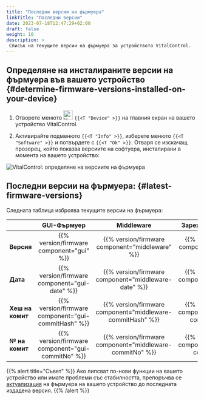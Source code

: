 ```yaml
---
title: "Последни версии на фърмуера"
linkTitle: "Последни версии"
date: 2023-07-18T12:47:29+02:00
draft: false
weight: 10
description: >
 Списък на текущите версии на фърмуера за устройството VitalControl.
---
```


## Определяне на инсталираните версии на фърмуера във вашето устройство {#determine-firmware-versions-installed-on-your-device}

1. Отворете менюто <img src="/icons/device.svg" width="25" align="bottom" alt="Устройство" /> `{{<T "Device" >}}` на главния екран на вашето устройство VitalControl.

2. Активирайте подменюто `{{<T "Info" >}}`, изберете менюто `{{<T "Software" >}}` и потвърдете с `{{<T "Ok" >}}`. Отваря се изскачащ прозорец, който показва версиите на софтуера, инсталирани в момента на вашето устройство:

![VitalControl: определяне на версиите на фърмуера](../images/firmware-versions.png "Показване на версиите на фърмуера")

## Последни версии на фърмуера: {#latest-firmware-versions}

Следната таблица изброява текущите версии на фърмуера:

|                 | GUI-Фърмуер  | Middleware | Зареждаща програма |
|-----------------|:-------------:|:-----------:|:----------:|
| **Версия**     | {{% version/firmware component="gui" %}} | {{% version/firmware component="middleware" %}} | {{% version/firmware component="bootloader" %}} |
| **Дата**        | {{% version/firmware component="gui-date" %}} | {{% version/firmware component="middleware-date" %}} | {{% version/firmware component="bootloader-date" %}} |
| **Хеш на комит**  | {{% version/firmware component="gui-commitHash" %}} | {{% version/firmware component="middleware-commitHash" %}} |  {{% version/firmware component="bootloader-commitHash" %}} |
| **№ на комит**    | {{% version/firmware component="gui-commitNo" %}} | {{% version/firmware component="middleware-commitNo" %}} | {{% version/firmware component="bootloader-commitNo" %}}|

{{% alert title="Съвет" %}}
Ако липсват по-нови функции на вашето устройство или имате проблеми със стабилността, препоръчва се [актуализация](../update/) на фърмуера на вашето устройство до последната издадена версия.
{{% /alert %}}
